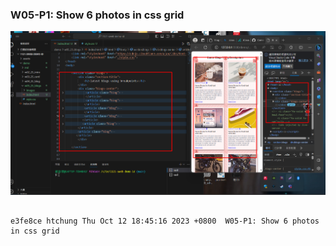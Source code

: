 ### W05-P1: Show 6 photos in css grid

![](w05-p1.png)

```

e3fe8ce htchung Thu Oct 12 18:45:16 2023 +0800  W05-P1: Show 6 photos in css grid

```

